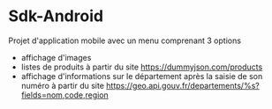 # Sdk-Android
Projet d'application mobile avec un menu comprenant 3 options
- affichage d'images
- listes de produits à partir du site https://dummyjson.com/products
- affichage d'informations sur le département après la saisie de son numéro à partir du site https://geo.api.gouv.fr/departements/%s?fields=nom,code,region
